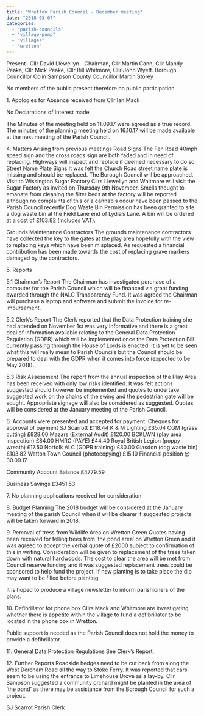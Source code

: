```yaml
---
title: "Wretton Parish Council - December meeting"
date: "2018-03-07"
categories: 
  - "parish-councils"
  - "village-pump"
  - "villages"
  - "wretton"
---
```


Present– Cllr David Llewellyn - Chairman, Cllr Martin Cann, Cllr Mandy Peake, Cllr Mick Peake, Cllr Bill Whitmore, Cllr John Wyett. Borough Councillor Colin Sampson County Councillor Martin Storey

No members of the public present therefore no public participation

1\. Apologies for Absence received from Cllr Ian Mack

No Declarations of Interest made

The Minutes of the meeting held on 11.09.17 were agreed as a true record. The minutes of the planning meeting held on 16.10.17 will be made available at the next meeting of the Parish Council.

4\. Matters Arising from previous meetings Road Signs The Fen Road 40mph speed sign and the cross roads sign are both faded and in need of replacing. Highways will inspect and replace if deemed necessary to do so. Street Name Plate Signs It was felt the Church Road street name plate is missing and should be replaced. The Borough Council will be approached. Visit to Wissington Sugar Factory Cllrs Llewellyn and Whitmore will visit the Sugar Factory as invited on Thursday 9th November. Smells thought to emanate from cleaning the filter beds at the factory will be reported although no complaints of this or a cannabis odour have been passed to the Parish Council recently Dog Waste Bin Permission has been granted to site a dog waste bin at the Field Lane end of Lydia’s Lane. A bin will be ordered at a cost of £103.82 (includes VAT).

Grounds Maintenance Contractors The grounds maintenance contractors have collected the key to the gates at the play area hopefully with the view to replacing keys which have been misplaced. As requested a financial contribution has been made towards the cost of replacing grave markers damaged by the contractors.

5\. Reports

5.1 Chairman’s Report The Chairman has investigated purchase of a computer for the Parish Council which will be financed via grant funding awarded through the NALC Transparency Fund. It was agreed the Chairman will purchase a laptop and software and submit the invoice for re-imbursement.

5.2 Clerk’s Report The Clerk reported that the Data Protection training she had attended on November 1st was very informative and there is a great deal of information available relating to the General Data Protection Regulation (GDPR) which will be implemented once the Data Protection Bill currently passing through the House of Lords is enacted. It is yet to be seen what this will really mean to Parish Councils but the Council should be prepared to deal with the GDPR when it comes into force (expected to be May 2018).

5.3 Risk Assessment The report from the annual inspection of the Play Area has been received with only low risks identified. It was felt actions suggested should however be implemented and quotes to undertake suggested work on the chains of the swing and the pedestrian gate will be sought. Appropriate signage will also be considered as suggested. Quotes will be considered at the January meeting of the Parish Council.

6\. Accounts were presented and accepted for payment. Cheques for approval of payment SJ Scarrott £118.44 K & M Lighting £35.04 CGM (grass cutting) £828.00 Mazars (External Audit) £120.00 BCKLWN (play area inspection) £84.00 HMRC (PAYE) £44.40 Royal British Legion (poppy wreath) £17.50 Norfolk ALC (GDPR training) £30.00 Glasdon (dog waste bin) £103.82 Watton Town Council (photocopying) £15.10 Financial position @ 30.09.17

Community Account Balance £4779.59

Business Savings £3451.53

7. No planning applications received for consideration

8\. Budget Planning The 2018 budget will be considered at the January meeting of the parish Council when it will be clearer if suggested projects will be taken forward in 2018.

9\. Removal of tress from Wildlife Area on Wretton Green Quotes having been received for felling trees from ‘the pond area’ on Wretton Green and it was agreed to accept the verbal quote of £2000 subject to confirmation of this in writing. Consideration will be given to replacement of the trees taken down with natural hardwoods. The cost to clear the area will be met from Council reserve funding and it was suggested replacement trees could be sponsored to help fund the project. If new planting is to take place the dip may want to be filled before planting.

It is hoped to produce a village newsletter to inform parishioners of the plans.

10\. Defibrillator for phone box Cllrs Mack and Whitmore are investigating whether there is appetite within the village to fund a defibrillator to be located in the phone box in Wretton.

Public support is needed as the Parish Council does not hold the money to provide a defibrillator.

11\. General Data Protection Regulations See Clerk’s Report.

12\. Further Reports Roadside hedges need to be cut back from along the West Dereham Road all the way to Stoke Ferry. It was reported that cars seem to be using the entrance to Limehouse Drove as a lay-by. Cllr Sampson suggested a community orchard might be planted in the area of ‘the pond’ as there may be assistance from the Borough Council for such a project.

SJ Scarrot Parish Clerk
